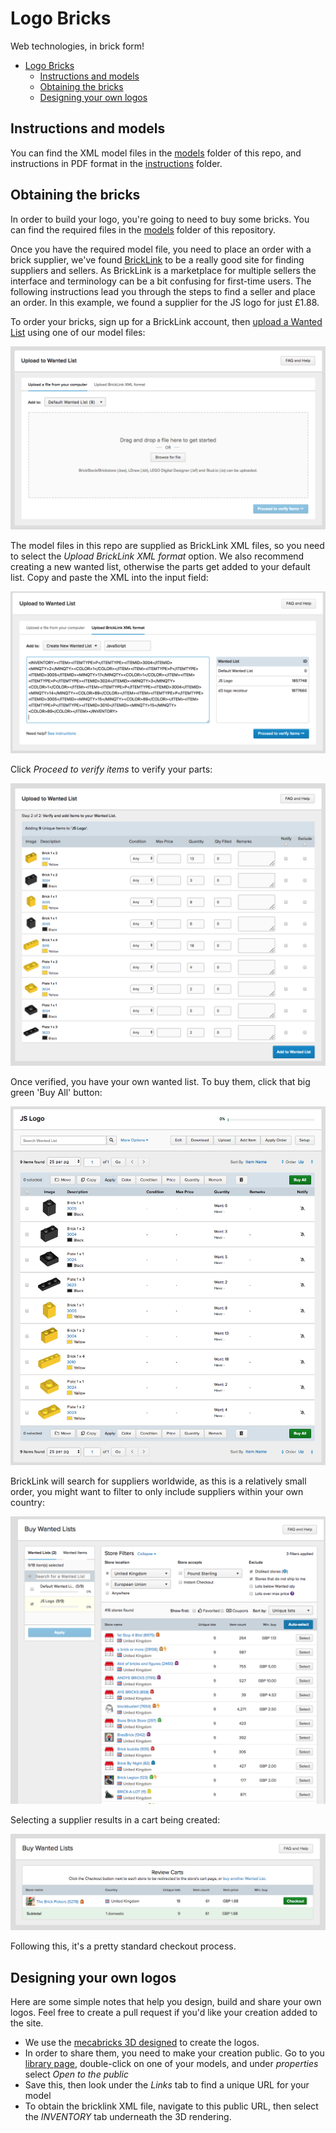 # Logo Bricks

Web technologies, in brick form!

<!-- TOC -->

- [Logo Bricks](#logo-bricks)
  - [Instructions and models](#instructions-and-models)
  - [Obtaining the bricks](#obtaining-the-bricks)
  - [Designing your own logos](#designing-your-own-logos)

<!-- /TOC -->

## Instructions and models

You can find the XML model files in the [models](/models) folder of this repo, and instructions in PDF format in the [instructions](/instructions) folder.

## Obtaining the bricks

In order to build your logo, you're going to need to buy some bricks. You can find the required files in the [models](/models) folder of this repository.

Once you have the required model file, you need to place an order with a brick supplier, we've found [BrickLink](https://www.bricklink.com/) to be a really good site for finding suppliers and sellers. As BrickLink is a marketplace for multiple sellers the interface and terminology can be a bit confusing for first-time users. The following instructions lead you through the steps to find a seller and place an order. In this example, we found a supplier for the JS logo for just £1.88.

To order your bricks, sign up for a BrickLink account, then [upload a Wanted List](https://www.bricklink.com/v2/wanted/upload.page) using one of our model files:

![wanted list](/ordering/wanted-list.png)

The model files in this repo are supplied as BrickLink XML files, so you need to select the *Upload BrickLink XML format* option. We also recommend creating a new wanted list, otherwise the parts get added to your default list. Copy and paste the XML into the input field:

![upload wanted list](/ordering/upload-wanted-list.png)

Click *Proceed to verify items* to verify your parts:

![verify items](/ordering/verify-list.png)

Once verified, you have your own wanted list. To buy them, click that big green 'Buy All' button:

![buy all](/ordering/buy-all.png)

BrickLink will search for suppliers worldwide, as this is a relatively small order, you might want to filter to only include suppliers within your own country:

![find supplier](/ordering/find-supplier.png)

Selecting a supplier results in a cart being created:

![create cart](/ordering/create-cart.png)

Following this, it's a pretty standard checkout process.

## Designing your own logos

Here are some simple notes that help you design, build and share your own logos. Feel free to create a pull request if you'd like your creation added to the site.

 - We use the [mecabricks 3D designed](https://www.mecabricks.com/en/workshop) to create the logos.
 - In order to share them, you need to make your creation public. Go to you [library page](https://www.mecabricks.com/en/account/library), double-click on one of your models, and under *properties* select *Open to the public*
 - Save this, then look under the *Links* tab to find a unique URL for your model
 - To obtain the bricklink XML file, navigate to this public URL, then select the *INVENTORY* tab underneath the 3D rendering.


